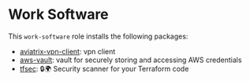 # Work Software

This `work-software` role installs the following packages:

- [aviatrix-vpn-client](https://aviatrix.com/): vpn client
- [aws-vault](https://github.com/99designs/aws-vault): vault for securely storing and accessing AWS credentials
- [tfsec](https://github.com/tfsec/tfsec): 🔒🌍 Security scanner for your Terraform code
